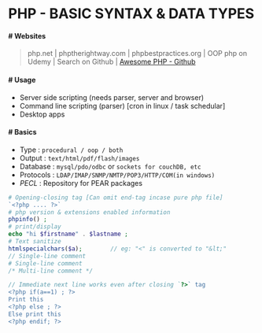 # PHP - BASIC SYNTAX & DATA TYPES

#### # Websites
 
 > php.net | phptherightway.com | phpbestpractices.org | OOP php on Udemy | Search on Github | [Awesome PHP - Github](https://github.com/ziadoz/awesome-php)

#### # Usage

- Server side scripting (needs parser, server and browser)
- Command line scripting (parser) [cron in linux / task schedular]
- Desktop apps

#### # Basics

- Type : `procedural / oop / both`
- Output : `text/html/pdf/flash/images`
- Database : `mysql/pdo/odbc` or `sockets for couchDB, etc`
- Protocols : `LDAP/IMAP/SNMP/NMTP/POP3/HTTP/COM(in windows)`
- *PECL* : Repository for PEAR packages

```php
# Opening-closing tag [Can omit end-tag incase pure php file]
`<?php .... ?>`
# php version & extensions enabled information
phpinfo() ;
# print/display
echo "hi $firstname" . $lastname ;
# Text sanitize
htmlspecialchars($a);        // eg: "<" is converted to "&lt;"
// Single-line comment
# Single-line comment
/* Multi-line comment */

// Immediate next line works even after closing `?>` tag 
<?php if(a==1) ; ?>
Print this
<?php else ; ?>
Else print this
<?php endif; ?>
```

































